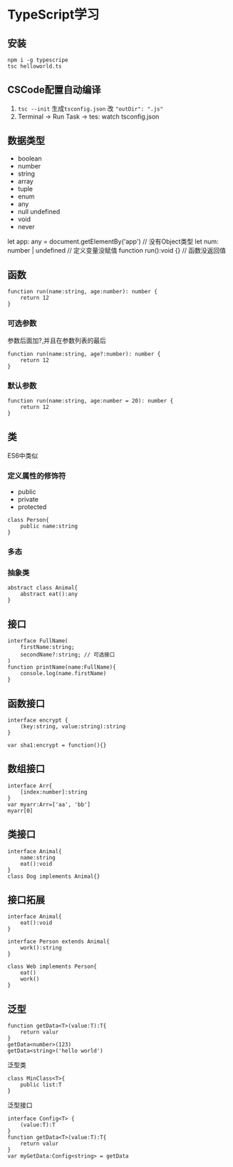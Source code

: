 ﻿# TypeScript学习

## 安装
```
npm i -g typescripe
tsc helloworld.ts
```

## CSCode配置自动编译

1. `tsc --init` 生成`tsconfig.json` 改 `"outDir": ".js"`
2. Terminal -> Run Task -> tes: watch tsconfig.json

## 数据类型

- boolean
- number
- string
- array
- tuple
- enum
- any
- null undefined
- void
- never

let app: any = document.getElementBy('app') // 没有Object类型
let num: number | undefined // 定义变量没赋值
function run():void {} // 函数没返回值

## 函数

```
function run(name:string, age:number): number {
    return 12
}
```

### 可选参数
参数后面加?,并且在参数列表的最后
```
function run(name:string, age?:number): number {
    return 12
}
```

### 默认参数

```
function run(name:string, age:number = 20): number {
    return 12
}
```

## 类

ES6中类似

### 定义属性的修饰符

- public
- private
- protected

```
class Person{
    public name:string
}
```
### 多态

### 抽象类
```
abstract class Animal{
    abstract eat():any
}
```
## 接口
```
interface FullName(
    firstName:string;
    secondName?:string; // 可选接口
)
function printName(name:FullName){
    console.log(name.firstName)
}
```

## 函数接口
```
interface encrypt {
    (key:string, value:string):string
}

var sha1:encrypt = function(){}
```
## 数组接口

```
interface Arr{
    [index:number]:string
}
var myarr:Arr=['aa', 'bb']
myarr[0]
```
## 类接口
```
interface Animal{
    name:string
    eat():void
}
class Dog implements Animal{}
```

## 接口拓展

```
interface Animal{
    eat():void
}

interface Person extends Animal{
    work():string
}

class Web implements Person{
    eat()
    work()
}
```

## 泛型
```
function getData<T>(value:T):T{
    return valur
}
getData<number>(123)
getData<string>('hello world')
```

泛型类
```
class MinClass<T>{
    public list:T
}
```

泛型接口
```
interface Config<T> {
    (value:T):T
}
function getData<T>(value:T):T{
    return valur
}
var myGetData:Config<string> = getData
```